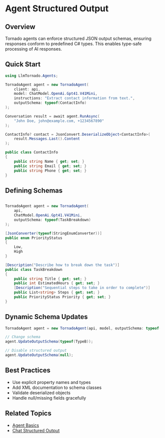 # Agent Structured Output

## Overview

Tornado agents can enforce structured JSON output schemas, ensuring responses conform to predefined C# types. This enables type-safe processing of AI responses.

## Quick Start

```csharp
using LlmTornado.Agents;

TornadoAgent agent = new TornadoAgent(
    client: api,
    model: ChatModel.OpenAi.Gpt41.V41Mini,
    instructions: "Extract contact information from text.",
    outputSchema: typeof(ContactInfo)
);

Conversation result = await agent.RunAsync(
    "John Doe, john@example.com, +1234567890"
);

ContactInfo? contact = JsonConvert.DeserializeObject<ContactInfo>(
    result.Messages.Last().Content
);

public class ContactInfo
{
    public string Name { get; set; }
    public string Email { get; set; }
    public string Phone { get; set; }
}
```

## Defining Schemas

```csharp

TornadoAgent agent = new TornadoAgent(
    api,
    ChatModel.OpenAi.Gpt41.V41Mini,
    outputSchema: typeof(TaskBreakdown)
);

[JsonConverter(typeof(StringEnumConverter))]
public enum PriorityStatus
{
    Low, 
    High
}

[Description("Describe how to break down the task")]
public class TaskBreakdown
{
    public string Title { get; set; }
    public int EstimatedHours { get; set; }
    [Description("Sequential steps to take in order to complete")]
    public List<string> Steps { get; set; }
    public PriorityStatus Priority { get; set; }
}

```


## Dynamic Schema Updates

```csharp
TornadoAgent agent = new TornadoAgent(api, model, outputSchema: typeof(TypeA));

// Change schema
agent.UpdateOutputSchema(typeof(TypeB));

// Disable structured output
agent.UpdateOutputSchema(null);
```

## Best Practices

- Use explicit property names and types
- Add XML documentation to schema classes
- Validate deserialized objects
- Handle null/missing fields gracefully

## Related Topics

- [Agent Basics](./1.%20basics.md)
- [Chat Structured Output](../../1.%20LlmTornado/1.%20Chat/3.%20structured-output.md)
